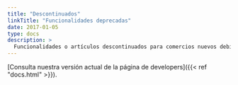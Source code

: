 ```yaml
---
title: "Descontinuados"
linkTitle: "Funcionalidades deprecadas"
date: 2017-01-05
type: docs
description: >
  Funcionalidades o artículos descontinuados para comercios nuevos debido a nuevas versiones o funcionalidades que ya no se soportan.  
---
```


[Consulta nuestra versión actual de la página de developers]({{< ref "docs.html" >}}). 